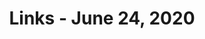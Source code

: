 ---
title: Links - June 24, 2020
layout: links
category: links
articles:
  - title: NYT Is Threatening My Safety By Revealing My Real Name, So I Am Deleting The Blog
    author: Scott Alexander
    source: Slate Star Codex
    url: https://slatestarcodex.com/2020/06/22/nyt-is-threatening-my-safety-by-revealing-my-real-name-so-i-am-deleting-the-blog/
    note: There is real value to pseudonimity, and Slate Star Codex is one of those treasured corners of the internet that wouldn't exist without it. There are times when the value created for society by exposing personal information can eclipse personal losses. Not knowing the details behind how the NYT makes decisions about anonimity, nor what this story was _actually_ supposed to be about in the first place, this doesn't seem to be one of those times. The essay above clearly lays out a good set of reasons why Alexander should remain pseudonymous. Unsurprisingly, the author makes a good case for himself. I'm not more than an occasional SSC reader, but there's been a lot of noise about this incident in my circles online recently, and it's hard to see how the NYT could justify this. Now the onus is on the NYT to decide whether whatever story they were planning to write is actually worth publishing, outweighing the logic presented by Alexander and backed by a wide array of very-online-people. 
    tags:
        - Technology
        - Journalism
  - title: Living in own ideology
    author: Branko Milanovic
    source: globalinequality
    url: https://glineq.blogspot.com/2020/06/living-in-own-ideology.html
    note: Sometimes it's hard to realize how much we're shaped by our own environment, and how we seldom question why we think the way we do - [what the hell is water](https://fs.blog/2012/04/david-foster-wallace-this-is-water/), etc, etc. Using examples from his youth in Yugoslavia, his time at the World Bank, and the moment in history we're living now, Milanovic tries to explain that ideology is invisble. We assume it to be obvious, and call it "common sense," brushing it away.
    tags:
        - Politics
        - Identity
        - History
  - title: The most remarkable product engineering over time in history.
    author: Steven Sinofsky
    source: Twitter
    note: In which Sinofsky, a long time Microsoft executive, explains what in his eyes is special about Apple in the context of the recent WWDC announcements.
    url: https://threadreaderapp.com/thread/1275311056672325633.html
    tags:
        - Technology
        - Apple
  - title: Wiener Schnitzel vs Cotoletta alla Milanese
    source: The Heart Thrills
    note: Food history, particularly as it pertains to the dishes that are usually associated with a specific group of people, or a country, is a fascinating field of study. After [tweeting](https://twitter.com/avyfain/status/1272381323189993472) about making my mom's milanesas, and how the recipe was originally an import into Latin America that came with my German grandma, my friend [Raffaele Colella](https://twitter.com/raf_col) pointed me to this piece on the origins of the dish.
    url: https://theheartthrills.com/2017/07/15/wiener-schnitzel-vs-cotoletta-alla-milanese/
    tags:
        - Cooking
        - History 
  - title: The Death of Engagement
    author: Orville Schell
    source: The Wire China
    note: Great weekend long read, on "...two countries that are no longer divided just by trade issues, but by a far wider set of discontinuities and contradictions that are made more irreconcilable by our two opposing political systems and value sets." Set aside an hour if you want to read this, because every couple of sentences can send you through a different Wikipedia rabbit hole.
    url: https://www.thewirechina.com/2020/06/07/the-birth-life-and-death-of-engagement/
    tags:
        - China
        - History
        - Politics
  - title: "Yuppie Fishtanks: YIMBYism explained without \"supply and demand\""
    author: Noah Smith
    source: Noahpinion
    url: https://noahpinionblog.blogspot.com/2018/07/yimbyism-explained-without-supply-and.html
    note: This piece came up a few months ago while talking to one of my coworkers about San Francisco housing. For some reason San Francisco progressives (aka, conservatives) are allergic to the basic notion of supply and demand. Here, Noah explains a few reasons why the YIMBY solution should go beyond just "build more market rate housing." Unfortunately, he doesn't quite stop himself short of using _supply and demand_ in his explanation.
    tags:
        - Urban
        - Politics
        - History
        - Economics
  - title: Antifragility
    author: Alex Danco
    url: https://alexdanco.com/2020/03/12/antifragility/
    note: I wish this article used something other than COVID to explain such an interesting concept, and I also wish it didn't end on such an unfounded navel-gazing note, but Danco does a great job of explaining antifragility, so here we are. I first read Taleb's book on this topic back in 2013, and I think it's due for a re-read.
    tags:
        - Philosophy
        - Statistics 
  - title: "Say goodbye to the information age: it’s all about reputation now"
    author: Gloria Origgi
    note: An essay on similar ideas to Ben Thompson's recent pieces on [zero trust information](https://stratechery.com/2020/zero-trust-information/) but perhaps more grounded in theory. Towards the end, the author quotes Hayek, saying that "civilisation rests on the fact that we all benefit from knowledge which we do not possess." Today, having the capacity to figure out which knowledge comes from a trustworthy source and which doesn't is more important than ever.
    source: Aeon
    url: https://aeon.co/ideas/say-goodbye-to-the-information-age-its-all-about-reputation-now
    tags:
        - Technology
  - title: Why Indian companies should take on different projects than competing Valley companies - an application of Cobb-Douglas
    author: Chris Stucchio
    note: I probably learned about the Cobb-Douglas model a couple of lectures into my economics degree. In one short essay, Stucchio explained more about why it matters than any of my micro professors did.
    url: https://www.chrisstucchio.com/blog/2017/cobbs_douglas.html
    tags:
        - Technology
        - Economics
  - title: The End of OS X
    author: Ben Thompson
    source: Stratechery
    url: https://stratechery.com/2020/the-end-of-os-x/
    note: A bit of history. Now that we're finally on macOS 11.0, let's look at the operating system's roots and heritage, to predict where it could be going.
    tags:
        - Technology
        - Apple    
---